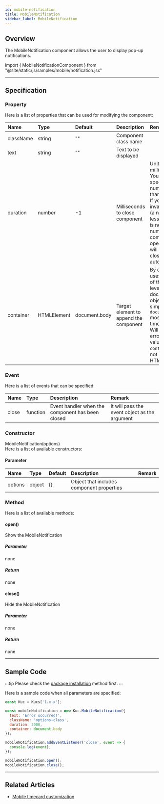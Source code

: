 ```yaml
---
id: mobile-notification
title: MobileNotification
sidebar_label: MobileNotification
---
```


## Overview

The MobileNotification component allows the user to display pop-up notifications.

import { MobileNotificationComponent } from "@site/static/js/samples/mobile/notification.jsx"

<MobileNotificationComponent />

---

## Specification

### Property

Here is a list of properties that can be used for modifying the component:

| Name | Type | Default | Description | Remark |
| :--- | :--- | :--- | :--- | :--- |
| className | string | ""  | Component class name | |
| text | string | ""  | Text to be displayed | |
| duration | number | -1  | Milliseconds to close component | Unit is milliseconds<br/>You can specify 0 or a number larger than 0<br/>If you specify invalid value (a number less than 0 or is not a number), component is opened and will not be closed automatically |
| container | HTMLElement | document.body | Target element to append the component | By default, it uses the body of the top-level document object, so it's simply `document.body` most of the time<br/>Will result an error if the value of `container` is not an HTMLElement |

### Event

Here is a list of events that can be specified:

| Name | Type | Description | Remark |
| :--- | :--- | :--- | :--- |
| close | function | Event handler when the component has been closed | It will pass the event object as the argument |

### Constructor

MobileNotification(options)<br/>
Here is a list of available constructors:

#### Parameter
| Name | Type | Default | Description | Remark |
| :--- | :--- | :--- | :--- | :--- |
| options | object | \{\} | Object that includes component properties |  |

### Method

Here is a list of available methods:

#### open()
Show the MobileNotification

##### Parameter
none

##### Return
none

#### close()
Hide the MobileNotification

##### Parameter
none

##### Return
none

---
## Sample Code

:::tip
Please check the [package installation](../../getting-started/quick-start.md#installation) method first.
:::

Here is a sample code when all parameters are specified:

```javascript
const Kuc = Kucs['1.x.x'];

const mobileNotification = new Kuc.MobileNotification({
  text: 'Error occurred!',
  className: 'options-class',
  duration: 2000,
  container: document.body
});

mobileNotification.addEventListener('close', event => {
  console.log(event);
});

mobileNotification.open();
mobileNotification.close();
```

---

## Related Articles

- [Mobile timecard customization](../../guides/mobile-timecard-customization.md)
